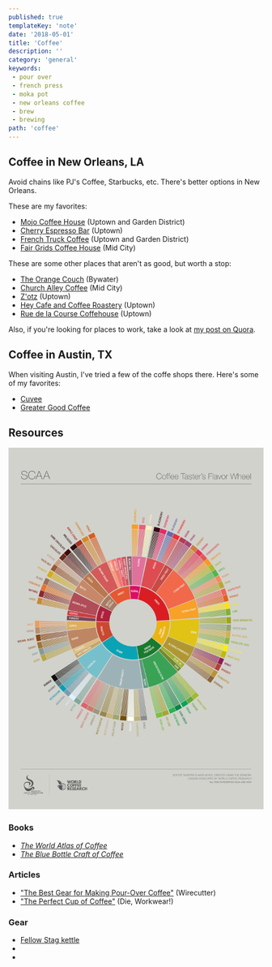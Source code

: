 ```yaml
---
published: true
templateKey: 'note'
date: '2018-05-01'
title: 'Coffee'
description: ''
category: 'general'
keywords:
 - pour over
 - french press
 - moka pot
 - new orleans coffee
 - brew
 - brewing
path: 'coffee'
---
```

## Coffee in New Orleans, LA

Avoid chains like PJ's Coffee, Starbucks, etc. There's better options in New Orleans.

These are my favorites:

- [Mojo Coffee House](https://www.yelp.com/biz/mojo-coffee-house-new-orleans) (Uptown and Garden District)
- [Cherry Espresso Bar](https://www.yelp.com/biz/cherry-espresso-bar-new-orleans-2) (Uptown)
- [French Truck Coffee](https://www.yelp.com/biz/french-truck-coffee-new-orleans) (Uptown and Garden District)
- [Fair Grids Coffee House](https://www.yelp.com/biz/fair-grinds-coffee-house-new-orleans) (Mid City)

These are some other places that aren't as good, but worth a stop:

- [The Orange Couch](https://www.yelp.com/biz/the-orange-couch-new-orleans) (Bywater)
- [Church Alley Coffee](https://www.yelp.com/biz/church-alley-coffee-bar-new-orleans) (Mid City)
- [Z'otz](https://www.yelp.com/biz/zotz-new-orleans) (Uptown)
- [Hey Cafe and Coffee Roastery](https://www.yelp.com/biz/hey-caf%C3%A9-and-coffee-roastery-new-orleans-3) (Uptown)
- [Rue de la Course Coffehouse](https://www.yelp.com/biz/cherry-espresso-bar-new-orleans-2) (Uptown)

Also, if you're looking for places to work, take a look at [my post on Quora](https://www.quora.com/What-are-some-options-for-short-term-coworking-or-working-cafe-spaces-in-New-Orleans/answer/Patrick-Burtchaell).

## Coffee in Austin, TX

When visiting Austin, I've tried a few of the coffe shops there. Here's some of my favorites:

- [Cuvee](https://www.yelp.com/biz/cuv%C3%A9e-coffee-bar-austin-3)
- [Greater Good Coffee](https://www.yelp.com/biz/greater-goods-coffee-roasters-austin)

## Resources

![](../../assets/scaa-flavor-wheel.jpg)

### Books

- [_The World Atlas of Coffee_](https://smile.amazon.com/World-Atlas-Coffee-Explored-Explained/dp/1770854703?sa-no-redirect=1)
- [_The Blue Bottle Craft of Coffee_](https://smile.amazon.com/Blue-Bottle-Craft-Coffee-Roasting-ebook/dp/B007UH9A84?sa-no-redirect=1)

### Articles

- ["The Best Gear for Making Pour-Over Coffee"](https://thewirecutter.com/reviews/gear-for-making-great-coffee/) (Wirecutter)
- ["The Perfect Cup of Coffee"](http://dieworkwear.com/post/172604616109/the-perfect-cup-of-coffee) (Die, Workwear!)

### Gear

- [Fellow Stag kettle]()
- []()
- []()

